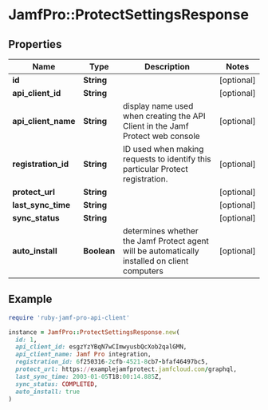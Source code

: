 # JamfPro::ProtectSettingsResponse

## Properties

| Name | Type | Description | Notes |
| ---- | ---- | ----------- | ----- |
| **id** | **String** |  | [optional] |
| **api_client_id** | **String** |  | [optional] |
| **api_client_name** | **String** | display name used when creating the API Client in the Jamf Protect web console | [optional] |
| **registration_id** | **String** | ID used when making requests to identify this particular Protect registration. | [optional] |
| **protect_url** | **String** |  | [optional] |
| **last_sync_time** | **String** |  | [optional] |
| **sync_status** | **String** |  | [optional] |
| **auto_install** | **Boolean** | determines whether the Jamf Protect agent will be automatically installed on client computers | [optional] |

## Example

```ruby
require 'ruby-jamf-pro-api-client'

instance = JamfPro::ProtectSettingsResponse.new(
  id: 1,
  api_client_id: esgzYzYBqN7wCImwyusbQcXob2qalGMN,
  api_client_name: Jamf Pro integration,
  registration_id: 6f250316-2cfb-4521-8cb7-bfaf46497bc5,
  protect_url: https://examplejamfprotect.jamfcloud.com/graphql,
  last_sync_time: 2003-01-05T18:00:14.885Z,
  sync_status: COMPLETED,
  auto_install: true
)
```

